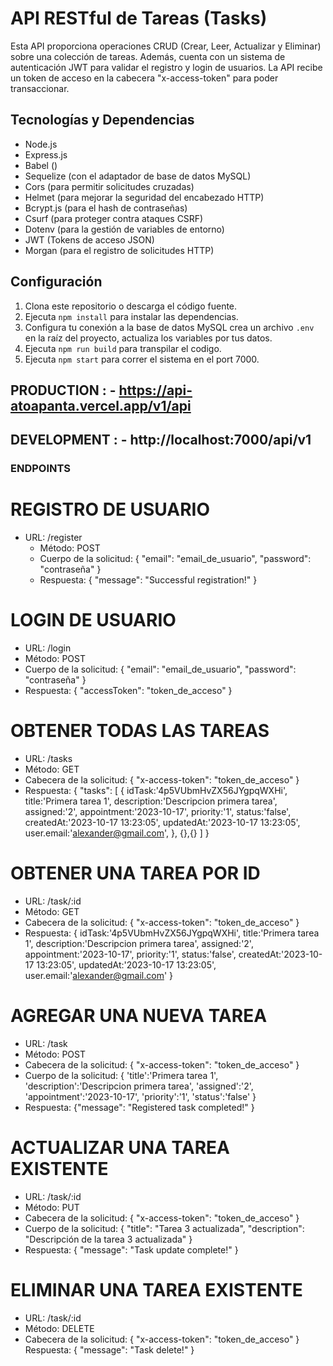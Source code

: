 # API RESTful de Tareas (Tasks)

Esta API proporciona operaciones CRUD (Crear, Leer, Actualizar y Eliminar) sobre una colección de tareas. Además, cuenta con un sistema de autenticación JWT para validar el registro y login de usuarios. La API recibe un token de acceso en la cabecera "x-access-token" para poder transaccionar.

## Tecnologías y Dependencias

- Node.js
- Express.js
- Babel ()
- Sequelize (con el adaptador de base de datos MySQL)
- Cors (para permitir solicitudes cruzadas)
- Helmet (para mejorar la seguridad del encabezado HTTP)
- Bcrypt.js (para el hash de contraseñas)
- Csurf (para proteger contra ataques CSRF)
- Dotenv (para la gestión de variables de entorno)
- JWT (Tokens de acceso JSON)
- Morgan (para el registro de solicitudes HTTP)

## Configuración

1. Clona este repositorio o descarga el código fuente.
2. Ejecuta `npm install` para instalar las dependencias.
3. Configura tu conexión a la base de datos MySQL crea un archivo `.env` en la raíz del proyecto, actualiza los variables por tus datos.
4. Ejecuta `npm run build` para transpilar el codigo.
5. Ejecuta `npm start` para correr el sistema en el port 7000.

## PRODUCTION : - https://api-atoapanta.vercel.app/v1/api

## DEVELOPMENT : - http://localhost:7000/api/v1

### ENDPOINTS

# REGISTRO DE USUARIO

- URL: /register
  - Método: POST
  - Cuerpo de la solicitud: { "email": "email_de_usuario", "password": "contraseña" }
  - Respuesta: { "message": "Successful registration!" }

# LOGIN DE USUARIO

- URL: /login
- Método: POST
- Cuerpo de la solicitud: { "email": "email_de_usuario", "password": "contraseña" }
- Respuesta: { "accessToken": "token_de_acceso" }

# OBTENER TODAS LAS TAREAS

- URL: /tasks
- Método: GET
- Cabecera de la solicitud: { "x-access-token": "token_de_acceso" }
- Respuesta: { "tasks": [ { idTask:'4p5VUbmHvZX56JYgpqWXHi',
  title:'Primera tarea 1',
  description:'Descripcion primera tarea',
  assigned:'2',
  appointment:'2023-10-17',
  priority:'1',
  status:'false',
  createdAt:'2023-10-17 13:23:05',
  updatedAt:'2023-10-17 13:23:05',
  user.email:'alexander@gmail.com', }, {},{} ] }

# OBTENER UNA TAREA POR ID

- URL: /task/:id
- Método: GET
- Cabecera de la solicitud: { "x-access-token": "token_de_acceso" }
- Respuesta: { idTask:'4p5VUbmHvZX56JYgpqWXHi',
  title:'Primera tarea 1',
  description:'Descripcion primera tarea',
  assigned:'2',
  appointment:'2023-10-17',
  priority:'1',
  status:'false',
  createdAt:'2023-10-17 13:23:05',
  updatedAt:'2023-10-17 13:23:05',
  user.email:'alexander@gmail.com' }

# AGREGAR UNA NUEVA TAREA

- URL: /task
- Método: POST
- Cabecera de la solicitud: { "x-access-token": "token_de_acceso" }
- Cuerpo de la solicitud: {
  'title':'Primera tarea 1',
  'description':'Descripcion primera tarea',
  'assigned':'2',
  'appointment':'2023-10-17',
  'priority':'1',
  'status':'false' }
- Respuesta: {"message": "Registered task completed!" }

# ACTUALIZAR UNA TAREA EXISTENTE

- URL: /task/:id
- Método: PUT
- Cabecera de la solicitud: { "x-access-token": "token_de_acceso" }
- Cuerpo de la solicitud: { "title": "Tarea 3 actualizada", "description": "Descripción de la tarea 3 actualizada" }
- Respuesta: { "message": "Task update complete!" }

# ELIMINAR UNA TAREA EXISTENTE

- URL: /task/:id
- Método: DELETE
- Cabecera de la solicitud: { "x-access-token": "token_de_acceso" }
  Respuesta: { "message": "Task delete!" }
